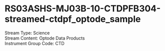 # RS03ASHS-MJ03B-10-CTDPFB304-streamed-ctdpf_optode_sample

Stream Type: Science<br>
Stream Content: Optode Data Products<br>
Instrument Group Code: CTD<br>
